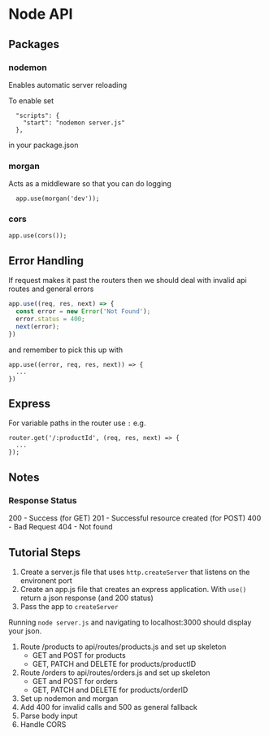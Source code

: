 # Node API

## Packages

### nodemon
Enables automatic server reloading

To enable set
```
  "scripts": {
    "start": "nodemon server.js"
  },
```
in your package.json

### morgan

Acts as a middleware so that you can do logging
``` javascipt
  app.use(morgan('dev'));
```

### cors

```
app.use(cors());
```

## Error Handling
If request makes it past the routers then we should deal with invalid api routes and general errors

``` javascript
app.use((req, res, next) => {
  const error = new Error('Not Found');
  error.status = 400;
  next(error);
})
```
and remember to pick this up with

```
app.use((error, req, res, next)) => {
  ...
})
```

## Express

For variable paths in the router use `:` e.g.
``` javascipt
router.get('/:productId', (req, res, next) => {
  ...
});
```

## Notes

### Response Status

200 - Success (for GET)
201 - Successful resource created (for POST)
400 - Bad Request
404 - Not found

## Tutorial Steps

1. Create a server.js file that uses `http.createServer` that listens on the environent port
2. Create an app.js file that creates an express application. With `use()` return a json response (and 200 status)
3. Pass the app to `createServer`

Running `node server.js` and navigating to localhost:3000 should display your json.

1. Route /products to api/routes/products.js and set up skeleton 
    - GET and POST for products 
    - GET, PATCH and DELETE for products/productID
2. Route /orders to api/routes/orders.js and set up skeleton 
    - GET and POST for orders 
    - GET, PATCH and DELETE for products/orderID
3. Set up nodemon and morgan
4. Add 400 for invalid calls and 500 as general fallback
5. Parse body input
6. Handle CORS
